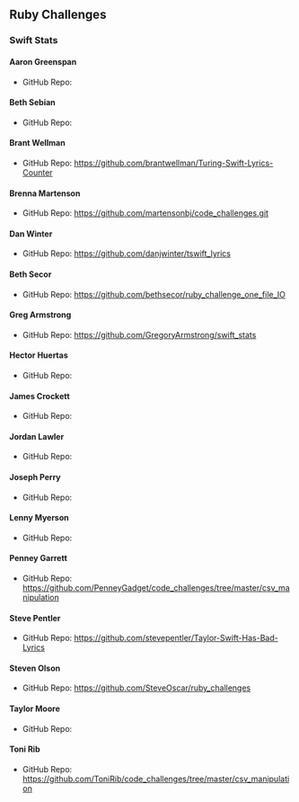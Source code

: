 ## Ruby Challenges

### Swift Stats

#### Aaron Greenspan

* GitHub Repo:

#### Beth Sebian

* GitHub Repo:

#### Brant Wellman

* GitHub Repo: https://github.com/brantwellman/Turing-Swift-Lyrics-Counter

#### Brenna Martenson

* GitHub Repo: https://github.com/martensonbj/code_challenges.git

#### Dan Winter

* GitHub Repo: https://github.com/danjwinter/tswift_lyrics

#### Beth Secor

* GitHub Repo: https://github.com/bethsecor/ruby_challenge_one_file_IO

#### Greg Armstrong

* GitHub Repo: https://github.com/GregoryArmstrong/swift_stats

#### Hector Huertas

* GitHub Repo:

#### James Crockett

* GitHub Repo:

#### Jordan Lawler

* GitHub Repo:

#### Joseph Perry

* GitHub Repo:

#### Lenny Myerson

* GitHub Repo:

#### Penney Garrett

* GitHub Repo: https://github.com/PenneyGadget/code_challenges/tree/master/csv_manipulation

#### Steve Pentler

* GitHub Repo: https://github.com/stevepentler/Taylor-Swift-Has-Bad-Lyrics

#### Steven Olson

* GitHub Repo: https://github.com/SteveOscar/ruby_challenges

#### Taylor Moore

* GitHub Repo:

#### Toni Rib

* GitHub Repo: https://github.com/ToniRib/code_challenges/tree/master/csv_manipulation
